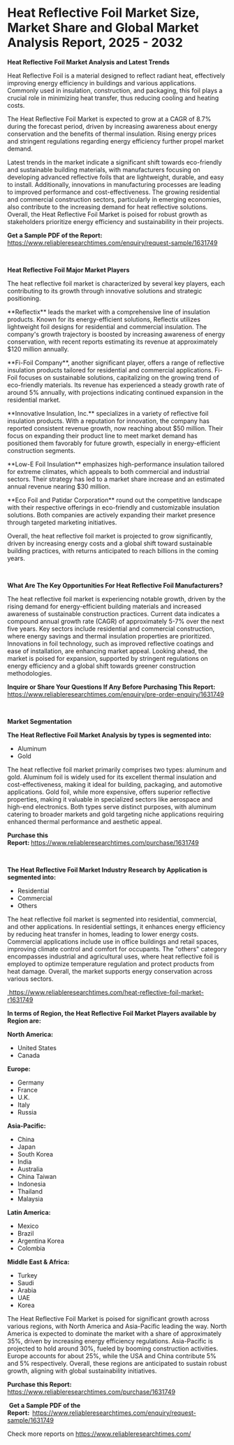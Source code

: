 <p><h1>Heat Reflective Foil Market Size, Market Share and Global Market Analysis Report, 2025 - 2032</h1></p><p><strong>Heat Reflective Foil Market Analysis and Latest Trends</strong></p>
<p><p>Heat Reflective Foil is a material designed to reflect radiant heat, effectively improving energy efficiency in buildings and various applications. Commonly used in insulation, construction, and packaging, this foil plays a crucial role in minimizing heat transfer, thus reducing cooling and heating costs.</p><p>The Heat Reflective Foil Market is expected to grow at a CAGR of 8.7% during the forecast period, driven by increasing awareness about energy conservation and the benefits of thermal insulation. Rising energy prices and stringent regulations regarding energy efficiency further propel market demand. </p><p>Latest trends in the market indicate a significant shift towards eco-friendly and sustainable building materials, with manufacturers focusing on developing advanced reflective foils that are lightweight, durable, and easy to install. Additionally, innovations in manufacturing processes are leading to improved performance and cost-effectiveness. The growing residential and commercial construction sectors, particularly in emerging economies, also contribute to the increasing demand for heat reflective solutions. Overall, the Heat Reflective Foil Market is poised for robust growth as stakeholders prioritize energy efficiency and sustainability in their projects.</p></p>
<p><strong>Get a Sample PDF of the Report:&nbsp;</strong> <a href="https://www.reliableresearchtimes.com/enquiry/request-sample/1631749?utm_campaign=2040&utm_medium=2&utm_source=Github&utm_content=ia&utm_term=30012025&utm_id=heat-reflective-foil">https://www.reliableresearchtimes.com/enquiry/request-sample/1631749</a></p>
<p>&nbsp;</p>
<p><strong>Heat Reflective Foil Major Market Players</strong></p>
<p><p>The heat reflective foil market is characterized by several key players, each contributing to its growth through innovative solutions and strategic positioning. </p><p>**Reflectix** leads the market with a comprehensive line of insulation products. Known for its energy-efficient solutions, Reflectix utilizes lightweight foil designs for residential and commercial insulation. The company's growth trajectory is boosted by increasing awareness of energy conservation, with recent reports estimating its revenue at approximately $120 million annually. </p><p>**Fi-Foil Company**, another significant player, offers a range of reflective insulation products tailored for residential and commercial applications. Fi-Foil focuses on sustainable solutions, capitalizing on the growing trend of eco-friendly materials. Its revenue has experienced a steady growth rate of around 5% annually, with projections indicating continued expansion in the residential market.</p><p>**Innovative Insulation, Inc.** specializes in a variety of reflective foil insulation products. With a reputation for innovation, the company has reported consistent revenue growth, now reaching about $50 million. Their focus on expanding their product line to meet market demand has positioned them favorably for future growth, especially in energy-efficient construction segments.</p><p>**Low-E Foil Insulation** emphasizes high-performance insulation tailored for extreme climates, which appeals to both commercial and industrial sectors. Their strategy has led to a market share increase and an estimated annual revenue nearing $30 million.</p><p>**Eco Foil and Patidar Corporation** round out the competitive landscape with their respective offerings in eco-friendly and customizable insulation solutions. Both companies are actively expanding their market presence through targeted marketing initiatives.</p><p>Overall, the heat reflective foil market is projected to grow significantly, driven by increasing energy costs and a global shift toward sustainable building practices, with returns anticipated to reach billions in the coming years.</p></p>
<p>&nbsp;</p>
<p><strong>What Are The Key Opportunities For Heat Reflective Foil Manufacturers?</strong></p>
<p><p>The heat reflective foil market is experiencing notable growth, driven by the rising demand for energy-efficient building materials and increased awareness of sustainable construction practices. Current data indicates a compound annual growth rate (CAGR) of approximately 5-7% over the next five years. Key sectors include residential and commercial construction, where energy savings and thermal insulation properties are prioritized. Innovations in foil technology, such as improved reflective coatings and ease of installation, are enhancing market appeal. Looking ahead, the market is poised for expansion, supported by stringent regulations on energy efficiency and a global shift towards greener construction methodologies.</p></p>
<p><strong>Inquire or Share Your Questions If Any Before Purchasing This Report:</strong> <a href="https://www.reliableresearchtimes.com/enquiry/pre-order-enquiry/1631749?utm_campaign=2040&utm_medium=2&utm_source=Github&utm_content=ia&utm_term=30012025&utm_id=heat-reflective-foil">https://www.reliableresearchtimes.com/enquiry/pre-order-enquiry/1631749</a></p>
<p>&nbsp;</p>
<p><strong>Market Segmentation</strong></p>
<p><strong>The Heat Reflective Foil Market Analysis by types is segmented into:</strong></p>
<p><ul><li>Aluminum</li><li>Gold</li></ul></p>
<p><p>The heat reflective foil market primarily comprises two types: aluminum and gold. Aluminum foil is widely used for its excellent thermal insulation and cost-effectiveness, making it ideal for building, packaging, and automotive applications. Gold foil, while more expensive, offers superior reflective properties, making it valuable in specialized sectors like aerospace and high-end electronics. Both types serve distinct purposes, with aluminum catering to broader markets and gold targeting niche applications requiring enhanced thermal performance and aesthetic appeal.</p></p>
<p><strong>Purchase this Report:&nbsp;</strong><a href="https://www.reliableresearchtimes.com/purchase/1631749?utm_campaign=2040&utm_medium=2&utm_source=Github&utm_content=ia&utm_term=30012025&utm_id=heat-reflective-foil">https://www.reliableresearchtimes.com/purchase/1631749</a></p>
<p>&nbsp;</p>
<p><strong>The Heat Reflective Foil Market Industry Research by Application is segmented into:</strong></p>
<p><ul><li>Residential</li><li>Commercial</li><li>Others</li></ul></p>
<p><p>The heat reflective foil market is segmented into residential, commercial, and other applications. In residential settings, it enhances energy efficiency by reducing heat transfer in homes, leading to lower energy costs. Commercial applications include use in office buildings and retail spaces, improving climate control and comfort for occupants. The "others" category encompasses industrial and agricultural uses, where heat reflective foil is employed to optimize temperature regulation and protect products from heat damage. Overall, the market supports energy conservation across various sectors.</p></p>
<p><a href="https://www.reliableresearchtimes.com/heat-reflective-foil-market-r1631749?utm_campaign=2040&utm_medium=2&utm_source=Github&utm_content=ia&utm_term=30012025&utm_id=heat-reflective-foil">&nbsp;https://www.reliableresearchtimes.com/heat-reflective-foil-market-r1631749</a></p>
<p><strong>In terms of Region, the Heat Reflective Foil Market Players available by Region are:</strong></p>
<p>
    <p> <strong> North America: </strong>
        <ul>
            <li>United States</li>
            <li>Canada</li>
        </ul>
        </p> 
    <p> <strong> Europe: </strong>
        <ul>
            <li>Germany</li>
            <li>France</li>
            <li>U.K.</li>
            <li>Italy</li>
            <li>Russia</li>
        </ul>
        </p> 
    <p> <strong> Asia-Pacific: </strong>
        <ul>
            <li>China</li>
            <li>Japan</li>
            <li>South Korea</li>
            <li>India</li>
            <li>Australia</li>
            <li>China Taiwan</li>
            <li>Indonesia</li>
            <li>Thailand</li>
            <li>Malaysia</li>
        </ul>
        </p> 
    <p> <strong> Latin America: </strong>
        <ul>
            <li>Mexico</li>
            <li>Brazil</li>
            <li>Argentina Korea</li>
            <li>Colombia</li>
        </ul>
        </p> 
    <p> <strong> Middle East & Africa: </strong>
        <ul>
            <li>Turkey</li>
            <li>Saudi</li>
            <li>Arabia</li>
            <li>UAE</li>
            <li>Korea</li>
        </ul>
    </p>
    </p>
<p><p>The Heat Reflective Foil Market is poised for significant growth across various regions, with North America and Asia-Pacific leading the way. North America is expected to dominate the market with a share of approximately 35%, driven by increasing energy efficiency regulations. Asia-Pacific is projected to hold around 30%, fueled by booming construction activities. Europe accounts for about 25%, while the USA and China contribute 5% and 5% respectively. Overall, these regions are anticipated to sustain robust growth, aligning with global sustainability initiatives.</p></p>
<p><strong>Purchase this Report: </strong><a href="https://www.reliableresearchtimes.com/purchase/1631749?utm_campaign=2040&utm_medium=2&utm_source=Github&utm_content=ia&utm_term=30012025&utm_id=heat-reflective-foil">https://www.reliableresearchtimes.com/purchase/1631749</a></p>
<p>&nbsp;<strong>Get a Sample PDF of the Report:&nbsp;&nbsp;</strong><a href="https://www.reliableresearchtimes.com/enquiry/request-sample/1631749?utm_campaign=2040&utm_medium=2&utm_source=Github&utm_content=ia&utm_term=30012025&utm_id=heat-reflective-foil">https://www.reliableresearchtimes.com/enquiry/request-sample/1631749</a></p>
<p><strong></strong></p>
<p>Check more reports on <a href="https://www.reliableresearchtimes.com/?utm_campaign=2040&utm_medium=2&utm_source=Github&utm_content=ia&utm_term=30012025&utm_id=heat-reflective-foil">https://www.reliableresearchtimes.com/</a></p>